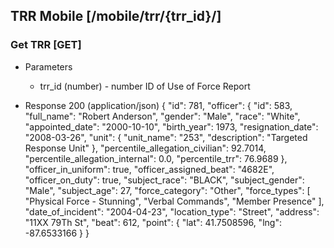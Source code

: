 ## TRR Mobile [/mobile/trr/{trr_id}/]

### Get TRR [GET]

+ Parameters
    + trr_id (number) - number ID of Use of Force Report

+ Response 200 (application/json)
        {
            "id": 781,
            "officer": {
                "id": 583,
                "full_name": "Robert Anderson",
                "gender": "Male",
                "race": "White",
                "appointed_date": "2000-10-10",
                "birth_year": 1973,
                "resignation_date": "2008-03-26",
                "unit": {
                    "unit_name": "253",
                    "description": "Targeted Response Unit"
                },
                "percentile_allegation_civilian": 92.7014,
                "percentile_allegation_internal": 0.0,
                "percentile_trr": 76.9689
            },
            "officer_in_uniform": true,
            "officer_assigned_beat": "4682E",
            "officer_on_duty": true,
            "subject_race": "BLACK",
            "subject_gender": "Male",
            "subject_age": 27,
            "force_category": "Other",
            "force_types": [
                "Physical Force - Stunning",
                "Verbal Commands",
                "Member Presence"
            ],
            "date_of_incident": "2004-04-23",
            "location_type": "Street",
            "address": "11XX 79Th St",
            "beat": 612,
            "point": {
                "lat": 41.7508596,
                "lng": -87.6533166
            }
        }
